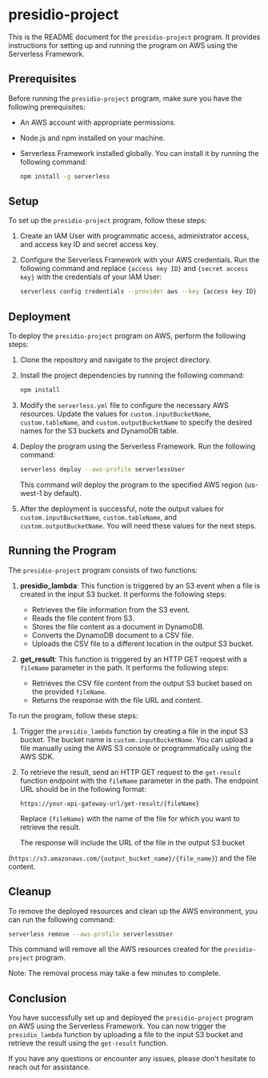 # presidio-project

This is the README document for the `presidio-project` program. It provides instructions for setting up and running the program on AWS using the Serverless Framework.

## Prerequisites

Before running the `presidio-project` program, make sure you have the following prerequisites:

- An AWS account with appropriate permissions.
- Node.js and npm installed on your machine.
- Serverless Framework installed globally. You can install it by running the following command:

  ```bash
  npm install -g serverless
  ```

## Setup

To set up the `presidio-project` program, follow these steps:

1. Create an IAM User with programmatic access, administrator access, and access key ID and secret access key.
2. Configure the Serverless Framework with your AWS credentials. Run the following command and replace `{access key ID}` and `{secret access key}` with the credentials of your IAM User:

   ```bash
   serverless config credentials --provider aws --key {access key ID} --secret {secret access key} --profile serverlessUser
   ```

## Deployment

To deploy the `presidio-project` program on AWS, perform the following steps:

1. Clone the repository and navigate to the project directory.
2. Install the project dependencies by running the following command:

   ```bash
   npm install
   ```

3. Modify the `serverless.yml` file to configure the necessary AWS resources. Update the values for `custom.inputBucketName`, `custom.tableName`, and `custom.outputBucketName` to specify the desired names for the S3 buckets and DynamoDB table.

4. Deploy the program using the Serverless Framework. Run the following command:

   ```bash
   serverless deploy --aws-profile serverlessUser
   ```

   This command will deploy the program to the specified AWS region (us-west-1 by default).

5. After the deployment is successful, note the output values for `custom.inputBucketName`, `custom.tableName`, and `custom.outputBucketName`. You will need these values for the next steps.

## Running the Program

The `presidio-project` program consists of two functions:

1. **presidio_lambda**: This function is triggered by an S3 event when a file is created in the input S3 bucket. It performs the following steps:
   - Retrieves the file information from the S3 event.
   - Reads the file content from S3.
   - Stores the file content as a document in DynamoDB.
   - Converts the DynamoDB document to a CSV file.
   - Uploads the CSV file to a different location in the output S3 bucket.

2. **get_result**: This function is triggered by an HTTP GET request with a `fileName` parameter in the path. It performs the following steps:
   - Retrieves the CSV file content from the output S3 bucket based on the provided `fileName`.
   - Returns the response with the file URL and content.

To run the program, follow these steps:

1. Trigger the `presidio_lambda` function by creating a file in the input S3 bucket. The bucket name is `custom.inputBucketName`. You can upload a file manually using the AWS S3 console or programmatically using the AWS SDK.

2. To retrieve the result, send an HTTP GET request to the `get-result` function endpoint with the `fileName` parameter in the path. The endpoint URL should be in the following format:

   ```
   https://your-api-gateway-url/get-result/{fileName}
   ```

   Replace `{fileName}` with the name of the file for which you want to retrieve the result.

   The response will include the URL of the file in the output S3 bucket

 (`https://s3.amazonaws.com/{output_bucket_name}/{file_name}`) and the file content.

## Cleanup

To remove the deployed resources and clean up the AWS environment, you can run the following command:

```bash
serverless remove --aws-profile serverlessUser
```

This command will remove all the AWS resources created for the `presidio-project` program.

Note: The removal process may take a few minutes to complete.

## Conclusion

You have successfully set up and deployed the `presidio-project` program on AWS using the Serverless Framework. You can now trigger the `presidio_lambda` function by uploading a file to the input S3 bucket and retrieve the result using the `get-result` function.

If you have any questions or encounter any issues, please don't hesitate to reach out for assistance.
